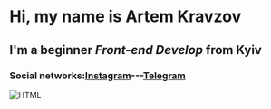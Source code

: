 # Hi, my name is **Artem Kravzov**
## I'm a beginner *Front-end Develop* from Kyiv
### Social networks:[Instagram](https://www.instagram.com/akravzov/)---[Telegram](https://t.me/akravzovv)
![HTML](https://img.shields.io/badge/-HTML-090909?style=for-the-badge&logo=html5)
